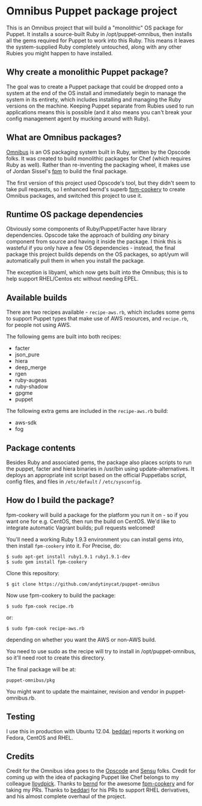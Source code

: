 Omnibus Puppet package project
==============================

This is an Omnibus project that will build a "monolithic" OS package for Puppet. It installs
a source-built Ruby in /opt/puppet-omnibus, then installs all the gems required for Puppet
to work into this Ruby. This means it leaves the system-supplied Ruby completely untouched,
along with any other Rubies you might happen to have installed.

Why create a monolithic Puppet package?
---------------------------------------

The goal was to create a Puppet package that could be dropped onto a system at the end of the OS
install and immediately begin to manage the system in its entirety, which includes installing
and managing the Ruby versions on the machine. Keeping Puppet separate from Rubies used to
run applications means this is possible (and it also means you can't break your config management
agent by mucking around with Ruby).

What are Omnibus packages?
--------------------------

[Omnibus](https://github.com/opscode/omnibus-ruby) is an OS packaging system built in Ruby, written
by the Opscode folks. It was created to build monolithic packages for Chef (which requires Ruby
as well). Rather than re-inventing the packaging wheel, it makes use of Jordan Sissel's [fpm](https://github.com/jordansissel/fpm)
to build the final package.

The first version of this project used Opscode's tool, but they didn't seem to take pull requests,
so I enhanced bernd's superb [fpm-cookery](https://github.com/bernd/fpm-cookery) to create Omnibus
packages, and switched this project to use it.

Runtime OS package dependencies
-------------------------------

Obviously some components of Ruby/Puppet/Facter have library dependencies. Opscode take the approach of
building *any* binary component from source and having it inside the package. I think this is
wasteful if you only have a few OS dependencies - instead, the final package this project
builds depends on the OS packages, so apt/yum will automatically pull them in when you install
the package.

The exception is libyaml, which now gets built into the Omnibus; this is to help support RHEL/Centos etc without needing EPEL.

Available builds
----------------

There are two recipes available - `recipe-aws.rb`, which includes some gems to support Puppet
types that make use of AWS resources, and `recipe.rb`, for people not using AWS.

The following gems are built into both recipes:
- facter
- json_pure
- hiera
- deep_merge
- rgen
- ruby-augeas
- ruby-shadow
- gpgme
- puppet

The following extra gems are included in the `recipe-aws.rb` build:
- aws-sdk
- fog

Package contents
----------------

Besides Ruby and associated gems, the package also places scripts to run the puppet, facter and
hiera binaries in /usr/bin using update-alternatives. It deploys an appropriate init script 
based on the official Puppetlabs script, config files, and files in `/etc/default` / `/etc/sysconfig`.

How do I build the package?
---------------------------

fpm-cookery will build a package for the platform you run it on - so if you want one for e.g.
CentOS, then run the build on CentOS. We'd like to integrate automatic Vagrant builds;
pull requests welcomed!

You'll need a working Ruby 1.9.3 environment you can install gems into, then install
`fpm-cookery` into it. For Precise, do:

    $ sudo apt-get install ruby1.9.1 ruby1.9.1-dev
    $ sudo gem install fpm-cookery

Clone this repository:

    $ git clone https://github.com/andytinycat/puppet-omnibus

Now use fpm-cookery to build the package:

    $ sudo fpm-cook recipe.rb

or:

    $ sudo fpm-cook recipe-aws.rb

depending on whether you want the AWS or non-AWS build.

You need to use sudo as the recipe will try to install in /opt/puppet-omnibus, so it'll need
root to create this directory.

The final package will be at:

    puppet-omnibus/pkg

You might want to update the maintainer, revision and vendor in puppet-omnibus.rb.

Testing
-------

I use this in production with Ubuntu 12.04. [beddari](https://github.com/beddari) reports it
working on Fedora, CentOS and RHEL.

Credits
-------

Credit for the Omnibus idea goes to the [Opscode](www.opscode.com) and [Sensu](http://sensuapp.org/)
folks. Credit for coming up with the idea of packaging Puppet like Chef belongs to my colleague
[lloydpick](https://github.com/lloydpick). Thanks to [bernd](https://github.com/bernd) for the
awesome [fpm-cookery](https://github.com/bernd/fpm-cookery) and for taking my PRs. Thanks to [beddari](https://github.com/beddari) for his PRs to support RHEL derivatives, and his almost complete overhaul of the project.
